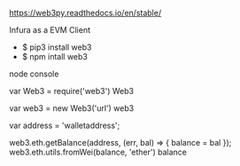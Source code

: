 https://web3py.readthedocs.io/en/stable/

Infura as a EVM Client

- $ pip3 install web3
- $ npm intall web3

node console

var Web3 = require('web3')
Web3

var web3 = new Web3('url')
web3

var address = 'walletaddress';

web3.eth.getBalance(address, (err, bal) => {
    balance = bal
    });
web3.eth.utils.fromWei(balance, 'ether')
balance
